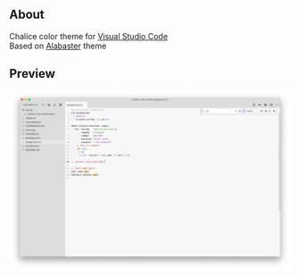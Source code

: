 ## About

Chalice color theme for [Visual Studio Code](http://code.visualstudio.com)\
Based on [Alabaster](https://marketplace.visualstudio.com/items?itemName=tonsky.theme-alabaster) theme

## Preview

<img src="https://github.com/artlaman/chalice-color-theme/raw/master/preview.png" title="Chalice preview" />
